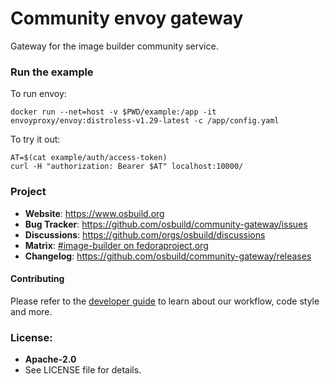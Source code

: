 Community envoy gateway
=======================

Gateway for the image builder community service.

### Run the example

To run envoy:
```
docker run --net=host -v $PWD/example:/app -it envoyproxy/envoy:distroless-v1.29-latest -c /app/config.yaml
```

To try it out:
```
AT=$(cat example/auth/access-token)
curl -H "authorization: Bearer $AT" localhost:10000/
```

### Project

 * **Website**: <https://www.osbuild.org>
 * **Bug Tracker**: <https://github.com/osbuild/community-gateway/issues>
 * **Discussions**: <https://github.com/orgs/osbuild/discussions>
 * **Matrix**: [#image-builder on fedoraproject.org](https://matrix.to/#/#image-builder:fedoraproject.org)
 * **Changelog**: <https://github.com/osbuild/community-gateway/releases>

#### Contributing

Please refer to the [developer guide](https://osbuild.org/docs/developer-guide/index) to learn about our workflow, code style and more.

### License:

 - **Apache-2.0**
 - See LICENSE file for details.
